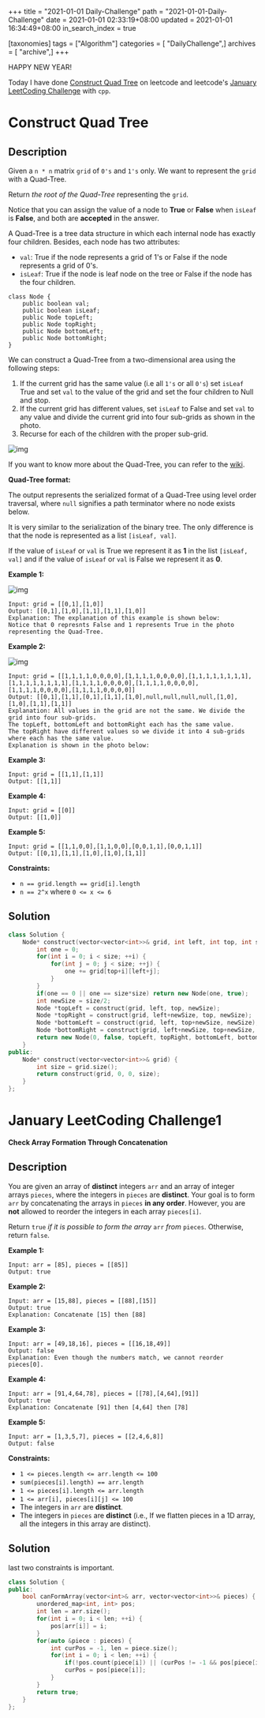 +++
title = "2021-01-01 Daily-Challenge"
path = "2021-01-01-Daily-Challenge"
date = 2021-01-01 02:33:19+08:00
updated = 2021-01-01 16:34:49+08:00
in_search_index = true

[taxonomies]
tags = ["Algorithm"]
categories = [ "DailyChallenge",]
archives = [ "archive",]
+++

HAPPY NEW YEAR!

Today I have done [Construct Quad Tree](https://leetcode.com/problems/construct-quad-tree/) on leetcode and leetcode's [January LeetCoding Challenge](https://leetcode.com/explore/featured/card/january-leetcoding-challenge-2021/579/week-1-january-1st-january-7th/3589/) with `cpp`.

<!-- more -->

# Construct Quad Tree

## Description

Given a `n * n` matrix `grid` of `0's` and `1's` only. We want to represent the `grid` with a Quad-Tree.

Return *the root of the Quad-Tree* representing the `grid`.

Notice that you can assign the value of a node to **True** or **False** when `isLeaf` is **False**, and both are **accepted** in the answer.

A Quad-Tree is a tree data structure in which each internal node has exactly four children. Besides, each node has two attributes:

- `val`: True if the node represents a grid of 1's or False if the node represents a grid of 0's. 
- `isLeaf`: True if the node is leaf node on the tree or False if the node has the four children.

```
class Node {
    public boolean val;
    public boolean isLeaf;
    public Node topLeft;
    public Node topRight;
    public Node bottomLeft;
    public Node bottomRight;
}
```

We can construct a Quad-Tree from a two-dimensional area using the following steps:

1. If the current grid has the same value (i.e all `1's` or all `0's`) set `isLeaf` True and set `val` to the value of the grid and set the four children to Null and stop.
2. If the current grid has different values, set `isLeaf` to False and set `val` to any value and divide the current grid into four sub-grids as shown in the photo.
3. Recurse for each of the children with the proper sub-grid.

![img](https://assets.leetcode.com/uploads/2020/02/11/new_top.png)

If you want to know more about the Quad-Tree, you can refer to the [wiki](https://en.wikipedia.org/wiki/Quadtree).

**Quad-Tree format:**

The output represents the serialized format of a Quad-Tree using level order traversal, where `null` signifies a path terminator where no node exists below.

It is very similar to the serialization of the binary tree. The only difference is that the node is represented as a list `[isLeaf, val]`.

If the value of `isLeaf` or `val` is True we represent it as **1** in the list `[isLeaf, val]` and if the value of `isLeaf` or `val` is False we represent it as **0**.

 

**Example 1:**

![img](https://assets.leetcode.com/uploads/2020/02/11/grid1.png)

```
Input: grid = [[0,1],[1,0]]
Output: [[0,1],[1,0],[1,1],[1,1],[1,0]]
Explanation: The explanation of this example is shown below:
Notice that 0 represnts False and 1 represents True in the photo representing the Quad-Tree.
```

**Example 2:**

![img](https://assets.leetcode.com/uploads/2020/02/12/e2mat.png)

```
Input: grid = [[1,1,1,1,0,0,0,0],[1,1,1,1,0,0,0,0],[1,1,1,1,1,1,1,1],[1,1,1,1,1,1,1,1],[1,1,1,1,0,0,0,0],[1,1,1,1,0,0,0,0],[1,1,1,1,0,0,0,0],[1,1,1,1,0,0,0,0]]
Output: [[0,1],[1,1],[0,1],[1,1],[1,0],null,null,null,null,[1,0],[1,0],[1,1],[1,1]]
Explanation: All values in the grid are not the same. We divide the grid into four sub-grids.
The topLeft, bottomLeft and bottomRight each has the same value.
The topRight have different values so we divide it into 4 sub-grids where each has the same value.
Explanation is shown in the photo below:
```

**Example 3:**

```
Input: grid = [[1,1],[1,1]]
Output: [[1,1]]
```

**Example 4:**

```
Input: grid = [[0]]
Output: [[1,0]]
```

**Example 5:**

```
Input: grid = [[1,1,0,0],[1,1,0,0],[0,0,1,1],[0,0,1,1]]
Output: [[0,1],[1,1],[1,0],[1,0],[1,1]]
```

**Constraints:**

- `n == grid.length == grid[i].length`
- `n == 2^x` where `0 <= x <= 6`

## Solution

``` cpp
class Solution {
    Node* construct(vector<vector<int>>& grid, int left, int top, int size) {
        int one = 0;
        for(int i = 0; i < size; ++i) {
            for(int j = 0; j < size; ++j) {
                one += grid[top+i][left+j];
            }
        }
        if(one == 0 || one == size*size) return new Node(one, true);
        int newSize = size/2;
        Node *topLeft = construct(grid, left, top, newSize);
        Node *topRight = construct(grid, left+newSize, top, newSize);
        Node *bottomLeft = construct(grid, left, top+newSize, newSize);
        Node *bottomRight = construct(grid, left+newSize, top+newSize, newSize);
        return new Node(0, false, topLeft, topRight, bottomLeft, bottomRight);
    }
public:
    Node* construct(vector<vector<int>>& grid) {
        int size = grid.size();
        return construct(grid, 0, 0, size);
    }
};
```

# January LeetCoding Challenge1

**Check Array Formation Through Concatenation**

## Description

You are given an array of **distinct** integers `arr` and an array of integer arrays `pieces`, where the integers in `pieces` are **distinct**. Your goal is to form `arr` by concatenating the arrays in `pieces` **in any order**. However, you are **not** allowed to reorder the integers in each array `pieces[i]`.

Return `true` *if it is possible* *to form the array* `arr` *from* `pieces`. Otherwise, return `false`.

**Example 1:**

```
Input: arr = [85], pieces = [[85]]
Output: true
```

**Example 2:**

```
Input: arr = [15,88], pieces = [[88],[15]]
Output: true
Explanation: Concatenate [15] then [88]
```

**Example 3:**

```
Input: arr = [49,18,16], pieces = [[16,18,49]]
Output: false
Explanation: Even though the numbers match, we cannot reorder pieces[0].
```

**Example 4:**

```
Input: arr = [91,4,64,78], pieces = [[78],[4,64],[91]]
Output: true
Explanation: Concatenate [91] then [4,64] then [78]
```

**Example 5:**

```
Input: arr = [1,3,5,7], pieces = [[2,4,6,8]]
Output: false
```

**Constraints:**

- `1 <= pieces.length <= arr.length <= 100`
- `sum(pieces[i].length) == arr.length`
- `1 <= pieces[i].length <= arr.length`
- `1 <= arr[i], pieces[i][j] <= 100`
- The integers in `arr` are **distinct**.
- The integers in `pieces` are **distinct** (i.e., If we flatten pieces in a 1D array, all the integers in this array are distinct).

## Solution

last two constraints is important.

``` cpp
class Solution {
public:
    bool canFormArray(vector<int>& arr, vector<vector<int>>& pieces) {
        unordered_map<int, int> pos;
        int len = arr.size();
        for(int i = 0; i < len; ++i) {
            pos[arr[i]] = i;
        }
        for(auto &piece : pieces) {
            int curPos = -1, len = piece.size();
            for(int i = 0; i < len; ++i) {
                if(!pos.count(piece[i]) || (curPos != -1 && pos[piece[i]] != curPos + 1)) return false;
                curPos = pos[piece[i]];
            }
        }
        return true;
    }
};
```